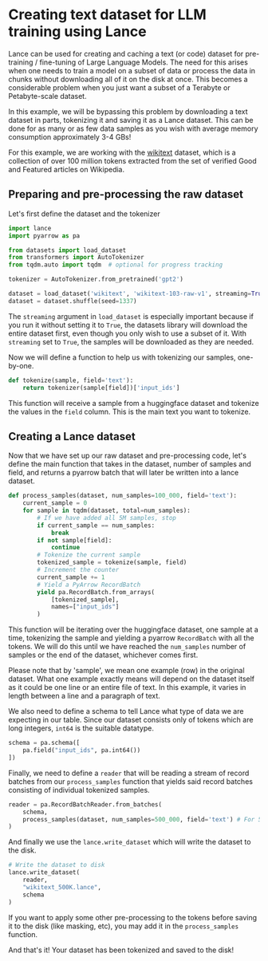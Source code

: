 # Creating text dataset for LLM training using Lance

Lance can be used for creating and caching a text (or code) dataset for pre-training / fine-tuning of Large Language Models.
The need for this arises when one needs to train a model on a subset of data or process the data in chunks without downloading
all of it on the disk at once. This becomes a considerable problem when you just want a subset of a Terabyte or Petabyte-scale dataset.

In this example, we will be bypassing this problem by downloading a text dataset in parts, tokenizing it and saving it as a Lance dataset. 
This can be done for as many or as few data samples as you wish with average memory consumption approximately 3-4 GBs!

For this example, we are working with the [wikitext](https://huggingface.co/datasets/Salesforce/wikitext) dataset,
which is a collection of over 100 million tokens extracted from the set of verified Good and Featured articles on Wikipedia.

## Preparing and pre-processing the raw dataset

Let's first define the dataset and the tokenizer

```python
import lance
import pyarrow as pa

from datasets import load_dataset
from transformers import AutoTokenizer
from tqdm.auto import tqdm  # optional for progress tracking

tokenizer = AutoTokenizer.from_pretrained('gpt2')

dataset = load_dataset('wikitext', 'wikitext-103-raw-v1', streaming=True)['train']
dataset = dataset.shuffle(seed=1337)
```

The `streaming` argument in `load_dataset` is especially important because if you run it without setting it to 
`True`, the datasets library will download the entire dataset first, even though you only wish to use a subset of it.
With `streaming` set to `True`, the samples will be downloaded as they are needed.

Now we will define a function to help us with tokenizing our samples, one-by-one.

```python
def tokenize(sample, field='text'):
    return tokenizer(sample[field])['input_ids']
```

This function will receive a sample from a huggingface dataset and tokenize the values in the `field` column. This is the main text you want 
to tokenize.

## Creating a Lance dataset

Now that we have set up our raw dataset and pre-processing code, 
let's define the main function that takes in the dataset, number of samples and field, and returns a pyarrow batch that will later be written into a lance dataset.

```python
def process_samples(dataset, num_samples=100_000, field='text'):
    current_sample = 0
    for sample in tqdm(dataset, total=num_samples):
        # If we have added all 5M samples, stop
        if current_sample == num_samples:
            break
        if not sample[field]:
            continue
        # Tokenize the current sample
        tokenized_sample = tokenize(sample, field)
        # Increment the counter
        current_sample += 1
        # Yield a PyArrow RecordBatch
        yield pa.RecordBatch.from_arrays(
            [tokenized_sample], 
            names=["input_ids"]
        )
```

This function will be iterating over the huggingface dataset, one sample at a time, tokenizing the sample and yielding a pyarrow `RecordBatch`
with all the tokens. We will do this until we have reached the `num_samples` number of samples or the end of the dataset, whichever comes first.

Please note that by 'sample', we mean one example (row) in the original dataset. What one example exactly means will depend on the dataset itself as it could 
be one line or an entire file of text. In this example, it varies in length between a line and a paragraph of text.

We also need to define a schema to tell Lance what type of data we are expecting in our table. Since our dataset consists only of tokens which are long integers, `int64` is the suitable datatype.

```python
schema = pa.schema([
    pa.field("input_ids", pa.int64())
])
```

Finally, we need to define a `reader` that will be reading a stream of record batches from our `process_samples` function that yields 
said record batches consisting of individual tokenized samples.

```python
reader = pa.RecordBatchReader.from_batches(
    schema, 
    process_samples(dataset, num_samples=500_000, field='text') # For 500K samples
)
```

And finally we use the `lance.write_dataset` which will write the dataset to the disk.

```python
# Write the dataset to disk
lance.write_dataset(
    reader, 
    "wikitext_500K.lance",
    schema
)
```

If you want to apply some other pre-processing to the tokens before saving it to the disk (like masking, etc), you may add it in the 
`process_samples` function.

And that's it! Your dataset has been tokenized and saved to the disk! 